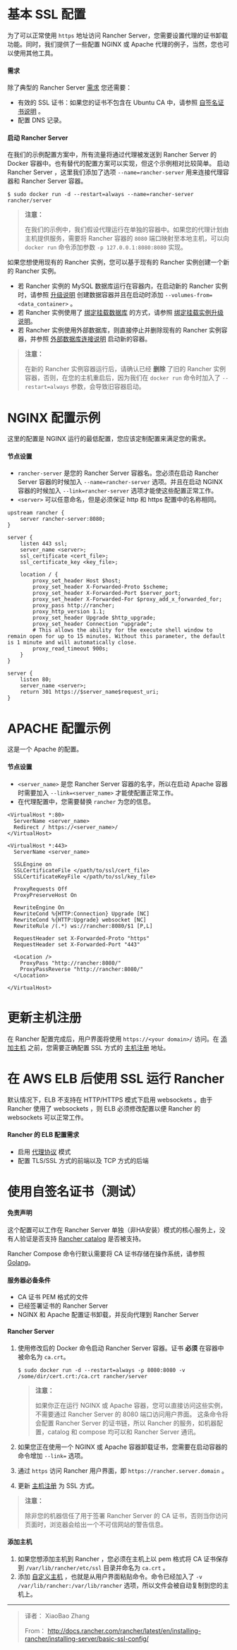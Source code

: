 # 基本 SSL 配置

为了可以正常使用 `https` 地址访问 Rancher Server，您需要设置代理的证书卸载功能。同时，我们提供了一些配置 NGINX 或 Apache 代理的例子，当然，您也可以使用其他工具。

#### 需求
除了典型的 Rancher Server [需求]() 您还需要：

- 有效的 SSL 证书：如果您的证书不包含在 Ubuntu CA 中，请参照 [自签名证书说明]() 。
- 配置 DNS 记录。

#### 启动 Rancher Server
在我们的示例配置方案中，所有流量将通过代理被发送到 Rancher Server 的 Docker 容器中。也有替代的配置方案可以实现，但这个示例相对比较简单。
启动 Rancher Server ，这里我们添加了选项 `--name=rancher-server` 用来连接代理容器和 Rancher Server 容器。
```
$ sudo docker run -d --restart=always --name=rancher-server rancher/server
```
> **注意：**
> 
> 在我们的示例中，我们假设代理运行在单独的容器中。如果您的代理计划由主机提供服务，需要将 Rancher 容器的 `8080` 端口映射至本地主机，可以向 `docker run` 命令添加参数 `-p 127.0.0.1:8080:8080` 实现。

如果您想使用现有的 Rancher 实例，您可以基于现有的 Rancher 实例创建一个新的 Rancher 实例。

- 若 Rancher 实例的 MySQL 数据库运行在容器内，在启动新的 Rancher 实例时，请参照 [升级说明]() 创建数据容器并且在启动时添加 `--volumes-from=<data_container>` 。
- 若 Rancher 实例使用了 [绑定挂载数据库]() 的方式，请参照 [绑定挂载实例升级说明]()。
- 若 Rancher 实例使用外部数据库，则直接停止并删除现有的 Rancher 实例容器，并参照 [外部数据库连接说明]() 启动新的容器。

> **注意：**
> 
> 在新的 Rancher 实例容器运行后，请确认已经 **删除** 了旧的 Rancher 实例容器，否则，在您的主机重启后，因为我们在 `docker run` 命令时加入了 `--restart=always` 参数，会导致旧容器启动。

# NGINX 配置示例
这里的配置是 NGINX 运行的最低配置，您应该定制配置来满足您的需求。

#### 节点设置
- `rancher-server` 是您的 Rancher Server 容器名。您必须在启动 Rancher Server 容器的时候加入 `--name=rancher-server` 选项。并且在启动 NGINX 容器的时候加入 `--link=rancher-server` 选项才能使这些配置正常工作。
- `<server>` 可以任意命名，但是必须保证 http 和 https 配置中的名称相同。

```
upstream rancher {
    server rancher-server:8080;
}

server {
    listen 443 ssl;
    server_name <server>;
    ssl_certificate <cert_file>;
    ssl_certificate_key <key_file>;

    location / {
        proxy_set_header Host $host;
        proxy_set_header X-Forwarded-Proto $scheme;
        proxy_set_header X-Forwarded-Port $server_port;
        proxy_set_header X-Forwarded-For $proxy_add_x_forwarded_for;
        proxy_pass http://rancher;
        proxy_http_version 1.1;
        proxy_set_header Upgrade $http_upgrade;
        proxy_set_header Connection "upgrade";
        # This allows the ability for the execute shell window to remain open for up to 15 minutes. Without this parameter, the default is 1 minute and will automatically close.
        proxy_read_timeout 900s;
    }
}

server {
    listen 80;
    server_name <server>;
    return 301 https://$server_name$request_uri;
}
```

# APACHE 配置示例
这是一个 Apache 的配置。

#### 节点设置
- `<server_name>` 是您 Rancher Server 容器的名字，所以在启动 Apache 容器时需要加入 `--link=<server_name>` 才能使配置正常工作。
- 在代理配置中，您需要替换 `rancher` 为您的信息。

```
<VirtualHost *:80>
  ServerName <server_name>
  Redirect / https://<server_name>/
</VirtualHost>

<VirtualHost *:443>
  ServerName <server_name>

  SSLEngine on
  SSLCertificateFile </path/to/ssl/cert_file>
  SSLCertificateKeyFile </path/to/ssl/key_file>

  ProxyRequests Off
  ProxyPreserveHost On

  RewriteEngine On
  RewriteCond %{HTTP:Connection} Upgrade [NC]
  RewriteCond %{HTTP:Upgrade} websocket [NC]
  RewriteRule /(.*) ws://rancher:8080/$1 [P,L]

  RequestHeader set X-Forwarded-Proto "https"
  RequestHeader set X-Forwarded-Port "443"

  <Location />
    ProxyPass "http://rancher:8080/"
    ProxyPassReverse "http://rancher:8080/"
  </Location>

</VirtualHost>
```

# 更新主机注册
在 Rancher 配置完成后，用户界面将使用 `https://<your domain>/` 访问。在 [添加主机]() 之前，您需要正确配置 SSL 方式的 [主机注册]() 地址。

# 在 AWS ELB 后使用 SSL 运行 Rancher
默认情况下，ELB 不支持在 HTTP/HTTPS 模式下启用 websockets 。由于 Rancher 使用了 websockets ，则 ELB 必须修改配置以便 Rancher 的 websockets 可以正常工作。

#### Rancher 的 ELB 配置需求
- 启用 [代理协议](http://docs.aws.amazon.com/ElasticLoadBalancing/latest/DeveloperGuide/enable-proxy-protocol.html) 模式
- 配置 TLS/SSL 方式的前端以及 TCP 方式的后端

# 使用自签名证书（测试）
#### 免责声明
这个配置可以工作在 Rancher Server 单独（非HA安装）模式的核心服务上，没有人验证是否支持 [Rancher catalog]() 是否被支持。

Rancher Compose 命令行默认需要将 CA 证书存储在操作系统，请参照 [Golang](https://golang.org/src/crypto/x509/)。

#### 服务器必备条件
- CA 证书 PEM 格式的文件
- 已经签署证书的 Rancher Server
- NGINX 和 Apache 配置证书卸载，并反向代理到 Rancher Server

#### Rancher Server
1. 使用修改后的 Docker 命令启动 Rancher Server 容器。证书 **必须** 在容器中被命名为 `ca.crt`。
	
	```
	$ sudo docker run -d --restart=always -p 8080:8080 -v /some/dir/cert.crt:/ca.crt rancher/server
	```
	> **注意：**
	> 
	> 如果你正在运行 NGINX 或 Apache 容器，您可以直接访问这些实例，不需要通过 Rancher Server 的 8080 端口访问用户界面。
	这条命令将会配置 Rancher Server 的证书链，所以 Rancher 的服务，如机器配置，catalog 和 compose 均可以和 Rancher Server 通讯。

2. 如果您正在使用一个 NGINX 或 Apache 容器卸载证书，您需要在启动容器的命令增加 `--link=` 选项。
3. 通过 `https` 访问 Rancher 用户界面，即 `https://rancher.server.domain` 。
4. 更新 [主机注册]() 为 SSL 方式。
> **注意：**
> 
> 除非您的机器信任了用于签署 Rancher Server 的 CA 证书，否则当你访问页面时，浏览器会给出一个不可信网站的警告信息。

#### 添加主机
1. 如果您想添加主机到 Rancher ，您必须在主机上以 pem 格式将 CA 证书保存到 `/var/lib/rancher/etc/ssl` 目录并命名为 `ca.crt` 。
2. 添加 [自定义主机]() ，也就是从用户界面粘贴命令。命令已经加入了 `-v /var/lib/rancher:/var/lib/rancher` 选项，所以文件会被自动复制到您的主机上。


----
> 译者： XiaoBao Zhang
> 
> From： http://docs.rancher.com/rancher/latest/en/installing-rancher/installing-server/basic-ssl-config/